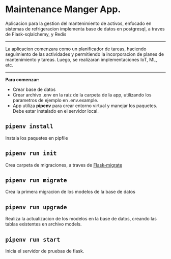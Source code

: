 # Maintenance Manger App.

Aplicacion para la gestion del mantenimiento de activos, enfocado en sistemas de refrigeracion
implementa base de datos en postgresql, a traves de Flask-sqlalchemy, y Redis

---

La aplicacion comenzara como un planificador de tareas, haciendo seguimiento de las actividades y permitiendo la
incorporacion de planes de mantenimiento y tareas. Luego, se realizaran implementaciones IoT, ML, etc.

--- 



**Para comenzar:**

- Crear base de datos
- Crear archivo .env en la raiz de la carpeta de la app, utilizando los parametros de ejemplo en .env.example. 
- App utiliza **pipenv** para crear entorno virtual y manejar los paquetes. Debe estar instalado en el servidor local.

## `pipenv install`
Instala los paquetes en pipfile 

## `pipenv run init`
Crea carpeta de migraciones, a traves de [Flask-migrate](https://flask-migrate.readthedocs.io/en/latest/)

## `pipenv run migrate`
Crea la primera migracion de los modelos de la base de datos

## `pipenv run upgrade`
Realiza la actualizacion de los modelos en la base de datos, creando las tablas existentes en archivo models.

## `pipenv run start`
Inicia el servidor de pruebas de flask. 
